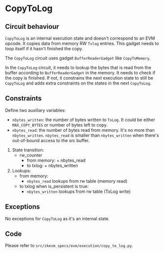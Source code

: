 # CopyToLog

## Circuit behaviour

`CopyToLog` is an internal execution state and doesn't correspond to an EVM opcode. It copies
data from memory RW `Txlog` entries. This gadget needs to loop itself if it hasn't finished
the copy.

The `CopyToLog` circuit uses gadget `BufferReaderGadget` like `CopyToMemory`.

In the `CopyToLog` circuit, it needs to lookup the bytes that is read from the buffer according
to `BufferReaderGadget` in the memory. It needs to check if the copy is finished. If not, it constrains the
next execution state to still be `CopyToLog` and adds extra constraints on the states in the next
`CopyToLog`.

## Constraints

Define two auxiliary variables:

- `nbytes_written`: the number of bytes written to `TxLog`. It could be either `MAX_COPY_BYTES`
  or number of bytes left to copy.
- `nbytes_read`: the number of bytes read from memory. It's no more than
  `nbytes_written`. `nbytes_read` is smaller than `nbytes_written` when there's out-of-bound
  access to the src buffer.

1. State transition:
   - rw_counter
     - from memory:  + nbytes_read
     - to txlog:  + nbytes_written
2. Lookups:
   - from memory:
     - `nbytes_read` lookups from rw table (memory read)
   - to txlog when is_persistent is true:
     - `nbytes_written` lookups from rw table (TxLog write)

## Exceptions

No exceptions for `CopyToLog` as it's an internal state.

## Code

Please refer to `src/zkevm_specs/evm/execution/copy_to_log.py`.
